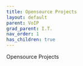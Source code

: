 ```yaml
---
title: Opensource Projects
layout: default
parent: VoIP
grad_parent: I.T.
nav_order: 1 
has_children: true
---
```

Opensource Projects

